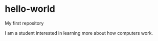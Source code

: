 # hello-world
My first repository

I am a student interested in learning more about how computers work.
